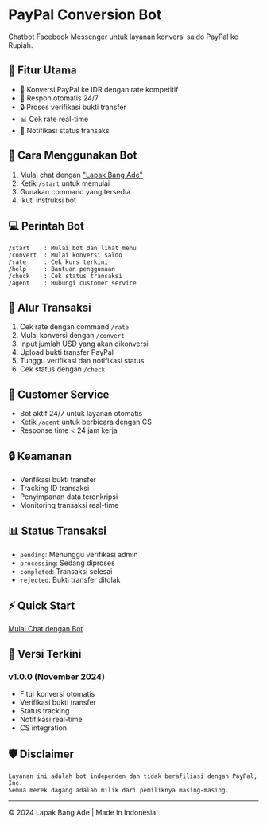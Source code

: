 # PayPal Conversion Bot
Chatbot Facebook Messenger untuk layanan konversi saldo PayPal ke Rupiah.

## 🌟 Fitur Utama
- 💱 Konversi PayPal ke IDR dengan rate kompetitif
- 💬 Respon otomatis 24/7
- 🔒 Proses verifikasi bukti transfer
- 📊 Cek rate real-time
- 📱 Notifikasi status transaksi

## 🤖 Cara Menggunakan Bot
1. Mulai chat dengan ["Lapak Bang Ade"](https://m.me/lapakbangade)
2. Ketik `/start` untuk memulai
3. Gunakan command yang tersedia
4. Ikuti instruksi bot

## 💻 Perintah Bot
```
/start    : Mulai bot dan lihat menu
/convert  : Mulai konversi saldo
/rate     : Cek kurs terkini
/help     : Bantuan penggunaan
/check    : Cek status transaksi
/agent    : Hubungi customer service
```
## 🔄 Alur Transaksi
1. Cek rate dengan command `/rate`
2. Mulai konversi dengan `/convert`
3. Input jumlah USD yang akan dikonversi
4. Upload bukti transfer PayPal
5. Tunggu verifikasi dan notifikasi status
6. Cek status dengan `/check`

## 💬 Customer Service
- Bot aktif 24/7 untuk layanan otomatis
- Ketik `/agent` untuk berbicara dengan CS
- Response time < 24 jam kerja

## 🔒 Keamanan
- Verifikasi bukti transfer
- Tracking ID transaksi
- Penyimpanan data terenkripsi
- Monitoring transaksi real-time

## 📊 Status Transaksi
- `pending`: Menunggu verifikasi admin
- `processing`: Sedang diproses
- `completed`: Transaksi selesai
- `rejected`: Bukti transfer ditolak

## ⚡ Quick Start
[Mulai Chat dengan Bot](https://m.me/lapakbangade)

## 🔄 Versi Terkini
### v1.0.0 (November 2024)
- Fitur konversi otomatis
- Verifikasi bukti transfer
- Status tracking
- Notifikasi real-time
- CS integration

## 🛡️ Disclaimer
```
Layanan ini adalah bot independen dan tidak berafiliasi dengan PayPal, Inc.
Semua merek dagang adalah milik dari pemiliknya masing-masing.
```
---
© 2024 Lapak Bang Ade | Made in Indonesia
